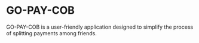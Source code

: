 # GO-PAY-COB
GO-PAY-COB is a user-friendly application designed to simplify the process of splitting payments among friends. 
